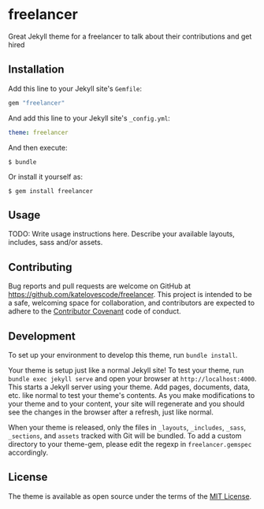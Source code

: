 # freelancer

Great Jekyll theme for a freelancer to talk about their contributions and get hired


## Installation

Add this line to your Jekyll site's `Gemfile`:

```ruby
gem "freelancer"
```

And add this line to your Jekyll site's `_config.yml`:

```yaml
theme: freelancer
```

And then execute:

    $ bundle

Or install it yourself as:

    $ gem install freelancer

## Usage

TODO: Write usage instructions here. Describe your available layouts, includes, sass and/or assets.

## Contributing

Bug reports and pull requests are welcome on GitHub at https://github.com/katelovescode/freelancer. This project is intended to be a safe, welcoming space for collaboration, and contributors are expected to adhere to the [Contributor Covenant](http://contributor-covenant.org) code of conduct.

## Development

To set up your environment to develop this theme, run `bundle install`.

Your theme is setup just like a normal Jekyll site! To test your theme, run `bundle exec jekyll serve` and open your browser at `http://localhost:4000`. This starts a Jekyll server using your theme. Add pages, documents, data, etc. like normal to test your theme's contents. As you make modifications to your theme and to your content, your site will regenerate and you should see the changes in the browser after a refresh, just like normal.

When your theme is released, only the files in `_layouts`, `_includes`, `_sass`, `_sections`, and `assets` tracked with Git will be bundled.
To add a custom directory to your theme-gem, please edit the regexp in `freelancer.gemspec` accordingly.

## License

The theme is available as open source under the terms of the [MIT License](https://opensource.org/licenses/MIT).

